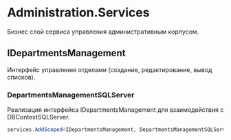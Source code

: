 # Administration.Services #

Бизнес слой сервиса управления административным корпусом.

## IDepartmentsManagement ##

Интерфейс управления отделами (создание, редактирование, вывод списков).

### DepartmentsManagementSQLServer ###

Реализация интерфейса IDepartmentsManagement для взаимодействия с DBContextSQLServer.

```c#
services.AddScoped<IDepartmentsManagement, DepartmentsManagementSQLServer>();
```
